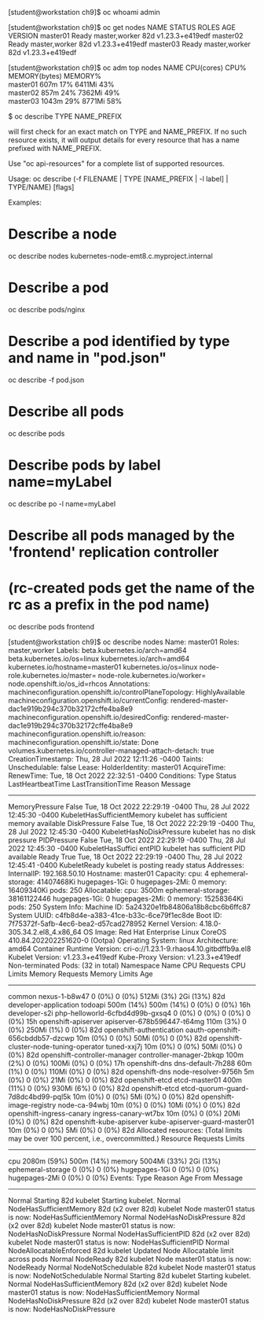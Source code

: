 
[student@workstation ch9]$ oc whoami
admin

[student@workstation ch9]$ oc get nodes
NAME       STATUS   ROLES           AGE   VERSION
master01   Ready    master,worker   82d   v1.23.3+e419edf
master02   Ready    master,worker   82d   v1.23.3+e419edf
master03   Ready    master,worker   82d   v1.23.3+e419edf

[student@workstation ch9]$ oc adm top nodes
NAME       CPU(cores)   CPU%   MEMORY(bytes)   MEMORY%   
master01   607m         17%    6411Mi          43%       
master02   857m         24%    7362Mi          49%       
master03   1043m        29%    8771Mi          58%  

$ oc describe TYPE NAME_PREFIX

 will first check for an exact match on TYPE and NAME_PREFIX. If no such resource exists, it will
output details for every resource that has a name prefixed with NAME_PREFIX.

 Use "oc api-resources" for a complete list of supported resources.

Usage:
  oc describe (-f FILENAME | TYPE [NAME_PREFIX | -l label] | TYPE/NAME) [flags]

Examples:
  # Describe a node
  oc describe nodes kubernetes-node-emt8.c.myproject.internal
  
  # Describe a pod
  oc describe pods/nginx
  
  # Describe a pod identified by type and name in "pod.json"
  oc describe -f pod.json
  
  # Describe all pods
  oc describe pods
  
  # Describe pods by label name=myLabel
  oc describe po -l name=myLabel
  
  # Describe all pods managed by the 'frontend' replication controller
  # (rc-created pods get the name of the rc as a prefix in the pod name)
  oc describe pods frontend

[student@workstation ch9]$ oc describe nodes
Name:               master01
Roles:              master,worker
Labels:             beta.kubernetes.io/arch=amd64
                    beta.kubernetes.io/os=linux
                    kubernetes.io/arch=amd64
                    kubernetes.io/hostname=master01
                    kubernetes.io/os=linux
                    node-role.kubernetes.io/master=
                    node-role.kubernetes.io/worker=
                    node.openshift.io/os_id=rhcos
Annotations:        machineconfiguration.openshift.io/controlPlaneTopology: HighlyAvailable
                    machineconfiguration.openshift.io/currentConfig: rendered-master-dac1e919b294c370b32172cffe4ba8e9
                    machineconfiguration.openshift.io/desiredConfig: rendered-master-dac1e919b294c370b32172cffe4ba8e9
                    machineconfiguration.openshift.io/reason: 
                    machineconfiguration.openshift.io/state: Done
                    volumes.kubernetes.io/controller-managed-attach-detach: true
CreationTimestamp:  Thu, 28 Jul 2022 12:11:26 -0400
Taints:             <none>
Unschedulable:      false
Lease:
  HolderIdentity:  master01
  AcquireTime:     <unset>
  RenewTime:       Tue, 18 Oct 2022 22:32:51 -0400
Conditions:
  Type             Status  LastHeartbeatTime                 LastTransitionTime                Reason                       Message
  ----             ------  -----------------                 ------------------                ------                       -------
  MemoryPressure   False   Tue, 18 Oct 2022 22:29:19 -0400   Thu, 28 Jul 2022 12:45:30 -0400   KubeletHasSufficientMemory   kubelet has sufficient memory available
  DiskPressure     False   Tue, 18 Oct 2022 22:29:19 -0400   Thu, 28 Jul 2022 12:45:30 -0400   KubeletHasNoDiskPressure     kubelet has no disk pressure
  PIDPressure      False   Tue, 18 Oct 2022 22:29:19 -0400   Thu, 28 Jul 2022 12:45:30 -0400   KubeletHasSuffici
entPID      kubelet has sufficient PID available
  Ready            True    Tue, 18 Oct 2022 22:29:19 -0400   Thu, 28 Jul 2022 12:45:41 -0400   KubeletReady                 kubelet is posting ready status
Addresses:
  InternalIP:  192.168.50.10
  Hostname:    master01
Capacity:
  cpu:                4
  ephemeral-storage:  41407468Ki
  hugepages-1Gi:      0
  hugepages-2Mi:      0
  memory:             16409340Ki
  pods:               250
Allocatable:
  cpu:                3500m
  ephemeral-storage:  38161122446
  hugepages-1Gi:      0
  hugepages-2Mi:      0
  memory:             15258364Ki
  pods:               250
System Info:
  Machine ID:                             5a24320e1fb84806a18b8cbc6b6ffc87
  System UUID:                            c4fb8d4e-a383-41ce-b33c-6ce79f1ec8de
  Boot ID:                                7f75372f-5afb-4ec6-bea2-d57cad278952
  Kernel Version:                         4.18.0-305.34.2.el8_4.x86_64
  OS Image:                               Red Hat Enterprise Linux CoreOS 410.84.202202251620-0 (Ootpa)
  Operating System:                       linux
  Architecture:                           amd64
  Container Runtime Version:              cri-o://1.23.1-9.rhaos4.10.gitbdffb9a.el8
  Kubelet Version:                        v1.23.3+e419edf
  Kube-Proxy Version:                     v1.23.3+e419edf
Non-terminated Pods:                      (32 in total)
  Namespace                               Name                                       CPU Requests  CPU Limits  Memory Requests  Memory Limits  Age
  ---------                               ----                                       ------------  ----------  ---------------  -------------  ---
  common                                  nexus-1-b8w47                              0 (0%)        0 (0%)      512Mi (3%)       2Gi (13%)      82d
  developer-application                   todoapi                                    500m (14%)    500m (14%)  0 (0%)           0 (0%)         16h
  developer-s2i                           php-helloworld-6cfbd4d99b-gxsq4            0 (0%)        0 (0%)      0 (0%)           0 (0%)         15h
  openshift-apiserver                     apiserver-678b596447-t64mg                 110m (3%)     0 (0%)      250Mi (1%)       0 (0%)         82d
  openshift-authentication                oauth-openshift-656cbddb57-dzcwp           10m (0%)      0 (0%)      50Mi (0%)        0 (0%)         82d
  openshift-cluster-node-tuning-operator  tuned-xxj7j                                10m (0%)      0 (0%)      50Mi (0%)        0 (0%)         82d
  openshift-controller-manager            controller-manager-2bkqp                   100m (2%)     0 (0%)      100Mi (0%)       0 (0%)         17h
  openshift-dns                           dns-default-7h288                          60m (1%)      0 (0%)      110Mi (0%)       0 (0%)         82d
  openshift-dns                           node-resolver-9756h                        5m (0%)       0 (0%)      21Mi (0%)        0 (0%)         82d
  openshift-etcd                          etcd-master01                              400m (11%)    0 (0%)      930Mi (6%)       0 (0%)         82d
  openshift-etcd                          etcd-quorum-guard-7d8dc4bd99-pql5k         10m (0%)      0 (0%)      5Mi (0%)         0 (0%)         82d
  openshift-image-registry                node-ca-94wbj                              10m (0%)      0 (0%)      10Mi (0%)        0 (0%)         82d
  openshift-ingress-canary                ingress-canary-wt7bx                       10m (0%)      0 (0%)      20Mi (0%)        0 (0%)         82d
  openshift-kube-apiserver                kube-apiserver-guard-master01              10m (0%)      0 (0%)      5Mi (0%)         0 (0%)         82d
Allocated resources:
  (Total limits may be over 100 percent, i.e., overcommitted.)
  Resource           Requests      Limits
  --------           --------      ------
  cpu                2080m (59%)   500m (14%)
  memory             5004Mi (33%)  2Gi (13%)
  ephemeral-storage  0 (0%)        0 (0%)
  hugepages-1Gi      0 (0%)        0 (0%)
  hugepages-2Mi      0 (0%)        0 (0%)
Events:
  Type     Reason                   Age                From     Message
  ----     ------                   ----               ----     -------
  Normal   Starting                 82d                kubelet  Starting kubelet.
  Normal   NodeHasSufficientMemory  82d (x2 over 82d)  kubelet  Node master01 status is now: NodeHasSufficientMemory
  Normal   NodeHasNoDiskPressure    82d (x2 over 82d)  kubelet  Node master01 status is now: NodeHasNoDiskPressure
  Normal   NodeHasSufficientPID     82d (x2 over 82d)  kubelet  Node master01 status is now: NodeHasSufficientPID
  Normal   NodeAllocatableEnforced  82d                kubelet  Updated Node Allocatable limit across pods
  Normal   NodeReady                82d                kubelet  Node master01 status is now: NodeReady
  Normal   NodeNotSchedulable       82d                kubelet  Node master01 status is now: NodeNotSchedulable
  Normal   Starting                 82d                kubelet  Starting kubelet.
  Normal   NodeHasSufficientMemory  82d (x2 over 82d)  kubelet  Node master01 status is now: NodeHasSufficientMemory
  Normal   NodeHasNoDiskPressure    82d (x2 over 82d)  kubelet  Node master01 status is now: NodeHasNoDiskPressure


